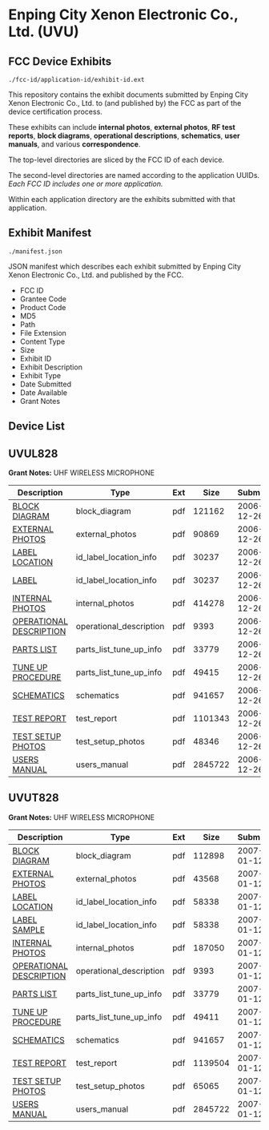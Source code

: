 # Enping City Xenon Electronic Co., Ltd. (UVU)
## FCC Device Exhibits

```
./fcc-id/application-id/exhibit-id.ext
```

This repository contains the exhibit documents submitted by Enping City Xenon Electronic Co., Ltd. to (and published by) the FCC as part of the device certification process.

These exhibits can include **internal photos**, **external photos**, **RF test reports**, **block diagrams**, **operational descriptions**, **schematics**, **user manuals**, and various **correspondence**.

The top-level directories are sliced by the FCC ID of each device.

The second-level directories are named according to the application UUIDs. *Each FCC ID includes one or more application.*

Within each application directory are the exhibits submitted with that application. 

## Exhibit Manifest

```
./manifest.json
```

JSON manifest which describes each exhibit submitted by Enping City Xenon Electronic Co., Ltd. and published by the FCC.

- FCC ID
- Grantee Code
- Product Code
- MD5
- Path
- File Extension
- Content Type
- Size
- Exhibit ID
- Exhibit Description
- Exhibit Type
- Date Submitted
- Date Available
- Grant Notes

## Device List
## UVUL828
**Grant Notes:** UHF WIRELESS MICROPHONE

| Description | Type | Ext | Size | Submitted | Available |
| ----------- | ---- | --- | ---- | --------- | --------- |
| [BLOCK DIAGRAM](UVUL828/a2adb086ad8f2ea0f05c6defc888386e/742240.pdf) | block_diagram | pdf | 121162 | 2006-12-26 | 2006-12-26 |
| [EXTERNAL PHOTOS](UVUL828/a2adb086ad8f2ea0f05c6defc888386e/742241.pdf) | external_photos | pdf | 90869 | 2006-12-26 | 2006-12-26 |
| [LABEL LOCATION](UVUL828/a2adb086ad8f2ea0f05c6defc888386e/742242.pdf) | id_label_location_info | pdf | 30237 | 2006-12-26 | 2006-12-26 |
| [LABEL](UVUL828/a2adb086ad8f2ea0f05c6defc888386e/742242.pdf) | id_label_location_info | pdf | 30237 | 2006-12-26 | 2006-12-26 |
| [INTERNAL PHOTOS](UVUL828/a2adb086ad8f2ea0f05c6defc888386e/742244.pdf) | internal_photos | pdf | 414278 | 2006-12-26 | 2006-12-26 |
| [OPERATIONAL DESCRIPTION](UVUL828/a2adb086ad8f2ea0f05c6defc888386e/669247.pdf) | operational_description | pdf | 9393 | 2006-12-26 | 2006-12-26 |
| [PARTS LIST](UVUL828/a2adb086ad8f2ea0f05c6defc888386e/742246.pdf) | parts_list_tune_up_info | pdf | 33779 | 2006-12-26 | 2006-12-26 |
| [TUNE UP PROCEDURE](UVUL828/a2adb086ad8f2ea0f05c6defc888386e/742250.pdf) | parts_list_tune_up_info | pdf | 49415 | 2006-12-26 | 2006-12-26 |
| [SCHEMATICS](UVUL828/a2adb086ad8f2ea0f05c6defc888386e/742247.pdf) | schematics | pdf | 941657 | 2006-12-26 | 2006-12-26 |
| [TEST REPORT](UVUL828/a2adb086ad8f2ea0f05c6defc888386e/742248.pdf) | test_report | pdf | 1101343 | 2006-12-26 | 2006-12-26 |
| [TEST SETUP PHOTOS](UVUL828/a2adb086ad8f2ea0f05c6defc888386e/742249.pdf) | test_setup_photos | pdf | 48346 | 2006-12-26 | 2006-12-26 |
| [USERS MANUAL](UVUL828/a2adb086ad8f2ea0f05c6defc888386e/742251.pdf) | users_manual | pdf | 2845722 | 2006-12-26 | 2006-12-26 |
## UVUT828
**Grant Notes:** UHF WIRELESS MICROPHONE

| Description | Type | Ext | Size | Submitted | Available |
| ----------- | ---- | --- | ---- | --------- | --------- |
| [BLOCK DIAGRAM](UVUT828/53a8941fbb095d70d808c78beefeb281/746655.pdf) | block_diagram | pdf | 112898 | 2007-01-12 | 2007-01-12 |
| [EXTERNAL PHOTOS](UVUT828/53a8941fbb095d70d808c78beefeb281/746656.pdf) | external_photos | pdf | 43568 | 2007-01-12 | 2007-01-12 |
| [LABEL LOCATION](UVUT828/53a8941fbb095d70d808c78beefeb281/746653.pdf) | id_label_location_info | pdf | 58338 | 2007-01-12 | 2007-01-12 |
| [LABEL SAMPLE](UVUT828/53a8941fbb095d70d808c78beefeb281/746653.pdf) | id_label_location_info | pdf | 58338 | 2007-01-12 | 2007-01-12 |
| [INTERNAL PHOTOS](UVUT828/53a8941fbb095d70d808c78beefeb281/746657.pdf) | internal_photos | pdf | 187050 | 2007-01-12 | 2007-01-12 |
| [OPERATIONAL DESCRIPTION](UVUT828/53a8941fbb095d70d808c78beefeb281/669247.pdf) | operational_description | pdf | 9393 | 2007-01-12 | 2007-01-12 |
| [PARTS LIST](UVUT828/53a8941fbb095d70d808c78beefeb281/742246.pdf) | parts_list_tune_up_info | pdf | 33779 | 2007-01-12 | 2007-01-12 |
| [TUNE UP PROCEDURE](UVUT828/53a8941fbb095d70d808c78beefeb281/746663.pdf) | parts_list_tune_up_info | pdf | 49411 | 2007-01-12 | 2007-01-12 |
| [SCHEMATICS](UVUT828/53a8941fbb095d70d808c78beefeb281/742247.pdf) | schematics | pdf | 941657 | 2007-01-12 | 2007-01-12 |
| [TEST REPORT](UVUT828/53a8941fbb095d70d808c78beefeb281/746661.pdf) | test_report | pdf | 1139504 | 2007-01-12 | 2007-01-12 |
| [TEST SETUP PHOTOS](UVUT828/53a8941fbb095d70d808c78beefeb281/746662.pdf) | test_setup_photos | pdf | 65065 | 2007-01-12 | 2007-01-12 |
| [USERS MANUAL](UVUT828/53a8941fbb095d70d808c78beefeb281/742251.pdf) | users_manual | pdf | 2845722 | 2007-01-12 | 2007-01-12 |
